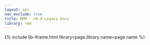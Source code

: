 ```yaml
---
layout: api
nav_exclude: true
title: RMM - v0.8 Legacy Docs
library: rmm
---
```


{% include lib-iframe.html library=page.library name=page.name %}
